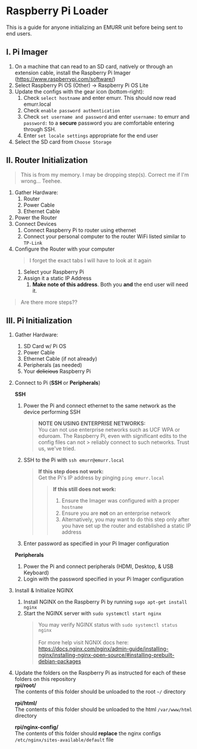 # Raspberry Pi Loader
This is a guide for anyone initializing an EMURR unit before being sent to end users.

## I. Pi Imager
1. On a machine that can read to an SD card, natively or through an extension cable, install the Raspberry Pi Imager (https://www.raspberrypi.com/software/)
2. Select Raspberry Pi OS (Other) -> Raspberry Pi OS Lite 
3. Update the configs with the gear icon (bottom-right): 
      1. Check `select hostname` and enter emurr. This should now read emurr.local
      2. Check `enable password authentication`
      3. Check `set username and password` and enter `username:` to emurr and `password:` to a **secure** password you are comfortable entering through SSH. 
      4. Enter `set locale settings` appropriate for the end user
4. Select the SD card from `Choose Storage`


## II. Router Initialization

> This is from my memory. I may be dropping step(s). Correct me if I'm wrong... Teehee.
1. Gather Hardware:
      1. Router
      2. Power Cable
      3. Ethernet Cable
2. Power the Router
3. Connect Devices
      1. Connect Raspberry Pi to router using ethernet
      2. Connect your personal computer to the router WiFi listed similar to `TP-Link`
4. Configure the Router with your computer
      > I forget the exact tabs I will have to look at it again
      1. Select your Raspberry Pi
      2. Assign it a static IP Address 
            1. **Make note of this address**. Both you **and** the end user will need it.
> Are there more steps??

<!-- Maybe we should suggest doing this after the router setup -->
## III. Pi Initialization
1. Gather Hardware:
      1. SD Card w/ Pi OS
      2. Power Cable
      3. Ethernet Cable (if not already)
      4. Peripherals (as needed)
      5. Your ~~delicious~~ Raspberry Pi

2. Connect to Pi (**SSH** or **Peripherals**)
      
      **SSH** 
      1. Power the Pi and connect ethernet to the same network as the device performing SSH
            > **NOTE ON USING ENTERPRISE NETWORKS:**<br>
            > You can not use enterprise networks such as UCF WPA or eduroam. The Raspberry Pi, even with significant edits to the config files can not                 > reliably connect to such networks. Trust us, we've tried.
            
      2. SSH to the Pi with `ssh emurr@emurr.local`
            > **If this step does not work:**<br>
            > Get the Pi's IP address by pinging `ping emurr.local`
            >
            >> **If this still does not work:**<br>
            >> 1. Ensure the Imager was configured with a proper `hostname`
            >> 2. Ensure you are **not** on an enterprise network 
            >> 3. Alternatively, you may want to do this step only after you have set up the router and established a static IP address
            
      3. Enter password as specified in your Pi Imager configuration
      
      **Peripherals**
      1. Power the Pi and connect peripherals (HDMI, Desktop, & USB Keyboard) 
      2. Login with the password specified in your Pi Imager configuration 

3. Install & Initialize NGINX
      1. Install NGINX on the Raspberry Pi by running `sugo apt-get install nginx`      
      2. Start the NGINX server with `sudo systemctl start nginx`
            > You may verify NGINX status with `sudo systemctl status nginx`<br><br>
            > For more help visit NGNIX docs here:<br>
            > https://docs.nginx.com/nginx/admin-guide/installing-nginx/installing-nginx-open-source/#installing-prebuilt-debian-packages
      
4. Update the folders on the Raspberry Pi as instructed for each of these folders on this repository      
      **rpi/root/**<br>
      The contents of this folder should be unloaded to the root `~/` directory 

      **rpi/html/**<br>
      The contents of this folder should be unloaded to the html `/var/www/html` directory

      **rpi/nginx-config/**<br>
      The contents of this folder should **replace** the nginx configs `/etc/nginx/sites-available/default` file
